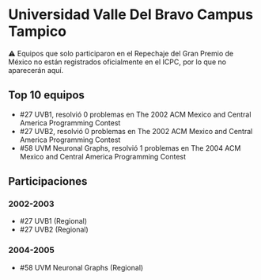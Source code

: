 # Universidad Valle Del Bravo Campus Tampico

:warning: Equipos que solo participaron en el Repechaje del Gran Premio de México no están registrados oficialmente en el ICPC, por lo que no aparecerán aquí.

## Top 10 equipos

- #27 UVB1, resolvió 0 problemas en The 2002 ACM Mexico and Central America Programming Contest
- #27 UVB2, resolvió 0 problemas en The 2002 ACM Mexico and Central America Programming Contest
- #58 UVM Neuronal Graphs, resolvió 1 problemas en The 2004 ACM Mexico and Central America Programming Contest

## Participaciones

### 2002-2003

- #27 UVB1 (Regional)
- #27 UVB2 (Regional)

### 2004-2005

- #58 UVM Neuronal Graphs (Regional)



